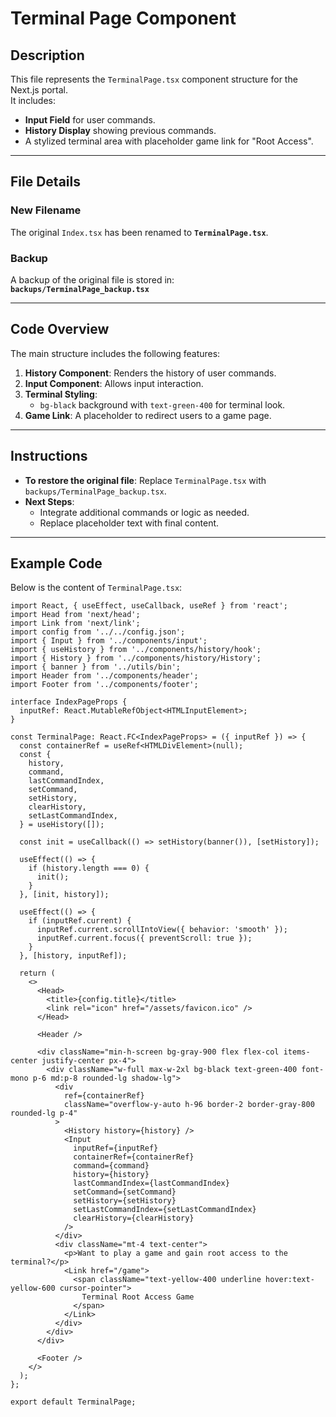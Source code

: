# Terminal Page Component

## Description

This file represents the `TerminalPage.tsx` component structure for the Next.js portal.  
It includes:

- **Input Field** for user commands.
- **History Display** showing previous commands.
- A stylized terminal area with placeholder game link for "Root Access".

---

## File Details

### New Filename

The original `Index.tsx` has been renamed to **`TerminalPage.tsx`**.

### Backup

A backup of the original file is stored in:  
**`backups/TerminalPage_backup.tsx`**

---

## Code Overview

The main structure includes the following features:

1. **History Component**: Renders the history of user commands.
2. **Input Component**: Allows input interaction.
3. **Terminal Styling**:
   - `bg-black` background with `text-green-400` for terminal look.
4. **Game Link**: A placeholder to redirect users to a game page.

---

## Instructions

- **To restore the original file**: Replace `TerminalPage.tsx` with `backups/TerminalPage_backup.tsx`.
- **Next Steps**:
  - Integrate additional commands or logic as needed.
  - Replace placeholder text with final content.

---

## Example Code

Below is the content of `TerminalPage.tsx`:

```tsx
import React, { useEffect, useCallback, useRef } from 'react';
import Head from 'next/head';
import Link from 'next/link';
import config from '../../config.json';
import { Input } from '../components/input';
import { useHistory } from '../components/history/hook';
import { History } from '../components/history/History';
import { banner } from '../utils/bin';
import Header from '../components/header';
import Footer from '../components/footer';

interface IndexPageProps {
  inputRef: React.MutableRefObject<HTMLInputElement>;
}

const TerminalPage: React.FC<IndexPageProps> = ({ inputRef }) => {
  const containerRef = useRef<HTMLDivElement>(null);
  const {
    history,
    command,
    lastCommandIndex,
    setCommand,
    setHistory,
    clearHistory,
    setLastCommandIndex,
  } = useHistory([]);

  const init = useCallback(() => setHistory(banner()), [setHistory]);

  useEffect(() => {
    if (history.length === 0) {
      init();
    }
  }, [init, history]);

  useEffect(() => {
    if (inputRef.current) {
      inputRef.current.scrollIntoView({ behavior: 'smooth' });
      inputRef.current.focus({ preventScroll: true });
    }
  }, [history, inputRef]);

  return (
    <>
      <Head>
        <title>{config.title}</title>
        <link rel="icon" href="/assets/favicon.ico" />
      </Head>

      <Header />

      <div className="min-h-screen bg-gray-900 flex flex-col items-center justify-center px-4">
        <div className="w-full max-w-2xl bg-black text-green-400 font-mono p-6 md:p-8 rounded-lg shadow-lg">
          <div
            ref={containerRef}
            className="overflow-y-auto h-96 border-2 border-gray-800 rounded-lg p-4"
          >
            <History history={history} />
            <Input
              inputRef={inputRef}
              containerRef={containerRef}
              command={command}
              history={history}
              lastCommandIndex={lastCommandIndex}
              setCommand={setCommand}
              setHistory={setHistory}
              setLastCommandIndex={setLastCommandIndex}
              clearHistory={clearHistory}
            />
          </div>
          <div className="mt-4 text-center">
            <p>Want to play a game and gain root access to the terminal?</p>
            <Link href="/game">
              <span className="text-yellow-400 underline hover:text-yellow-600 cursor-pointer">
                Terminal Root Access Game
              </span>
            </Link>
          </div>
        </div>
      </div>

      <Footer />
    </>
  );
};

export default TerminalPage;
```
